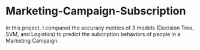 # Marketing-Campaign-Subscription
In this project, I compared the accuracy metrics of 3 models (Decision Tree, SVM, and Logistics) to predict the subcription behaviors of people in a Marketing Campaign. 
